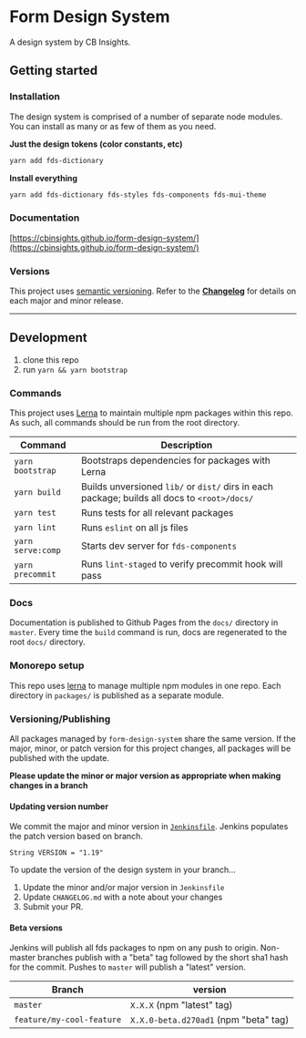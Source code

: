 # Form Design System

A design system by CB Insights.

## Getting started

### Installation
The design system is comprised of a number of separate node modules. You can install as many
or as few of them as you need.

**Just the design tokens (color constants, etc)**
```bash
yarn add fds-dictionary
```

**Install everything**
```bash
yarn add fds-dictionary fds-styles fds-components fds-mui-theme
```

### Documentation
[https://cbinsights.github.io/form-design-system/](https://cbinsights.github.io/form-design-system/)

### Versions
This project uses [semantic versioning](https://semver.org/spec/v2.0.0.html).
Refer to the [**Changelog**](https://github.com/cbinsights/form-design-system/blob/master/CHANGELOG.md)
for details on each major and minor release.

------

## Development

1. clone this repo
2. run `yarn && yarn bootstrap`


### Commands
This project uses [Lerna](https://github.com/lerna/lerna) to maintain
multiple npm packages within this repo. As such, all commands should be
run from the root directory.

Command          | Description
---------------- | ------------------------------------------------------
`yarn bootstrap` | Bootstraps dependencies for packages with Lerna
`yarn build`     | Builds unversioned `lib/` or `dist/` dirs in each package; builds all docs to `<root>/docs/`
`yarn test`      | Runs tests for all relevant packages
`yarn lint`      | Runs `eslint` on all js files
`yarn serve:comp` | Starts dev server for `fds-components`
`yarn precommit` | Runs `lint-staged` to verify precommit hook will pass

### Docs
Documentation is published to Github Pages from the `docs/` directory in `master`.
Every time the `build` command is run, docs are regenerated to the root `docs/` directory.

### Monorepo setup
This repo uses [lerna](https://lernajs.io/) to manage multiple npm modules in one repo. Each directory in
`packages/` is published as a separate module.

### Versioning/Publishing
All packages managed by `form-design-system` share the same version. If the major, minor, or patch version
for this project changes, all packages will be published with the update.

**Please update the minor or major version as appropriate when making changes in a branch**

#### Updating version number
We commit the major and minor version in [`Jenkinsfile`](https://github.com/cbinsights/form-design-system/blob/master/Jenkinsfile#L10).
Jenkins populates the patch version based on branch.

```
String VERSION = "1.19"
```

To update the version of the design system in your branch...

1. Update the minor and/or major version in `Jenkinsfile`
2. Update `CHANGELOG.md` with a note about your changes
3. Submit your PR.

#### Beta versions
Jenkins will publish all fds packages to npm on any push to origin.
Non-master branches publish with a "beta" tag followed by the short sha1 hash for the commit.
Pushes to `master` will publish a "latest" version.

Branch   | version
-------- | -------------------------------------
`master` | `X.X.X` (npm "latest" tag)
`feature/my-cool-feature` | `X.X.0-beta.d270ad1` (npm "beta" tag)
